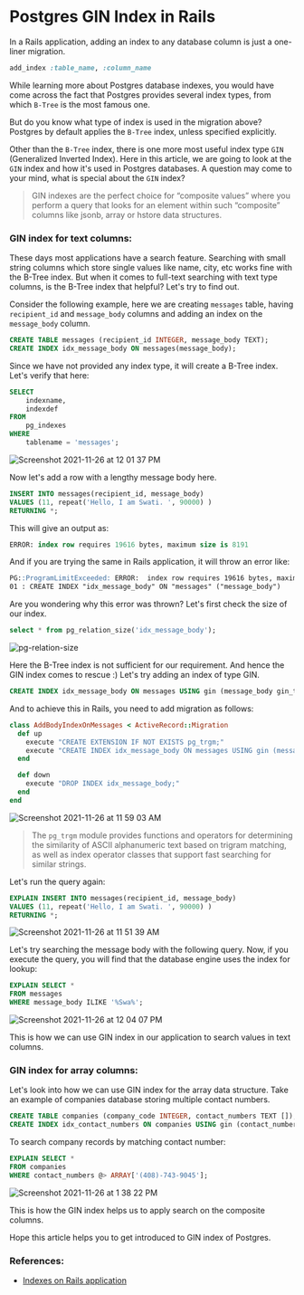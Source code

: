 # Postgres GIN Index in Rails

In a Rails application, adding an index to any database column is just a one-liner migration.

```rb
add_index :table_name, :column_name
```
While learning more about Postgres database indexes, you would have come across the fact that Postgres provides several index types, from which `B-Tree` is the most famous one. 

But do you know what type of index is used in the migration above? Postgres by default applies the `B-Tree` index, unless specified explicitly. 

Other than the `B-Tree` index, there is one more most useful index type `GIN` (Generalized Inverted Index). Here in this article, we are going to look at the `GIN` index and how it's used in Postgres databases. A question may come to your mind, what is special about the `GIN` index?

> GIN indexes are the perfect choice for “composite values” where you perform a query that looks for an element within such “composite” columns like jsonb, array or hstore data structures. 

### GIN index for text columns:

These days most applications have a search feature. Searching with small string columns which store single values like name, city, etc works fine with the B-Tree index. But when it comes to full-text searching with text type columns, is the B-Tree index that helpful? Let's try to find out.

Consider the following example, here we are creating `messages` table, having `recipient_id` and `message_body` columns and adding an index on the `message_body` column. 

```sql
CREATE TABLE messages (recipient_id INTEGER, message_body TEXT);
CREATE INDEX idx_message_body ON messages(message_body);
```

Since we have not provided any index type, it will create a B-Tree index. Let's verify that here:

```sql
SELECT
    indexname,
    indexdef
FROM
    pg_indexes
WHERE
    tablename = 'messages';
```

![Screenshot 2021-11-26 at 12 01 37 PM](https://user-images.githubusercontent.com/1950768/143555889-fb81d527-7d0b-4830-86dc-77bc26093b53.png)

Now let's add a row with a lengthy message body here.

```sql
INSERT INTO messages(recipient_id, message_body)
VALUES (11, repeat('Hello, I am Swati. ', 90000) )
RETURNING *;  
```

This will give an output as:

```sql
ERROR: index row requires 19616 bytes, maximum size is 8191
```

And if you are trying the same in Rails application, it will throw an error like:

```md
PG::ProgramLimitExceeded: ERROR:  index row requires 19616 bytes, maximum size is 8191
01 : CREATE INDEX "idx_message_body" ON "messages" ("message_body")
```

Are you wondering why this error was thrown? Let's first check the size of our index.

```sql
select * from pg_relation_size('idx_message_body');
```
![pg-relation-size](https://user-images.githubusercontent.com/1950768/143556204-a28433f4-2031-4f10-9082-54d98560dc2c.png)

Here the B-Tree index is not sufficient for our requirement. And hence the GIN index comes to rescue :) Let's try adding an index of type GIN.

```sql
CREATE INDEX idx_message_body ON messages USING gin (message_body gin_trgm_ops);
```

And to achieve this in Rails, you need to add migration as follows:

```rb
class AddBodyIndexOnMessages < ActiveRecord::Migration
  def up
    execute "CREATE EXTENSION IF NOT EXISTS pg_trgm;"
    execute "CREATE INDEX idx_message_body ON messages USING gin (message_body gin_trgm_ops);"
  end

  def down
    execute "DROP INDEX idx_message_body;"
  end
end
```
![Screenshot 2021-11-26 at 11 59 03 AM](https://user-images.githubusercontent.com/1950768/143556371-9b1d9054-b473-43da-b523-69ca4d31fab5.png)

> The `pg_trgm` module provides functions and operators for determining the similarity of ASCII alphanumeric text based on trigram matching, as well as index operator classes that support fast searching for similar strings.

Let's run the query again:

```sql
EXPLAIN INSERT INTO messages(recipient_id, message_body)
VALUES (11, repeat('Hello, I am Swati. ', 90000) )
RETURNING *;  
```

![Screenshot 2021-11-26 at 11 51 39 AM](https://user-images.githubusercontent.com/1950768/143556511-69de435a-e6dc-419b-88f7-3da59d9b19a1.png)

Let's try searching the message body with the following query. Now, if you execute the query, you will find that the database engine uses the index for lookup:

```sql
EXPLAIN SELECT *
FROM messages
WHERE message_body ILIKE '%Swa%';  
```
![Screenshot 2021-11-26 at 12 04 07 PM](https://user-images.githubusercontent.com/1950768/143556569-a5082740-af42-4a84-9f37-167f7ed3ecfa.png)

This is how we can use GIN index in our application to search values in text columns.

### GIN index for array columns:

Let's look into how we can use GIN index for the array data structure. Take an example of companies database storing multiple contact numbers.

```sql
CREATE TABLE companies (company_code INTEGER, contact_numbers TEXT []);
CREATE INDEX idx_contact_numbers ON companies USING gin (contact_numbers);
```

To search company records by matching contact number: 

```sql
EXPLAIN SELECT *
FROM companies
WHERE contact_numbers @> ARRAY['(408)-743-9045'];
``` 

![Screenshot 2021-11-26 at 1 38 22 PM](https://user-images.githubusercontent.com/1950768/143556751-da3b258c-5279-44ea-82eb-af130ae13ed0.png)


This is how the GIN index helps us to apply search on the composite columns. 

Hope this article helps you to get introduced to GIN index of Postgres. 


### References:

- [Indexes on Rails application](https://karolgalanciak.com/blog/2018/08/19/indexes-on-rails-how-to-make-the-most-of-your-postgres-database/)
